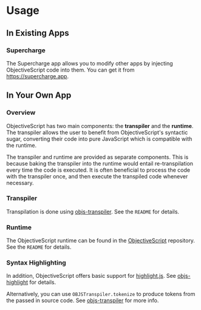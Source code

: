 # Usage

## In Existing Apps

### Supercharge

The Supercharge app allows you to modify other apps by injecting ObjectiveScript code into them. You can get it from <https://supercharge.app>.

## In Your Own App

### Overview

ObjectiveScript has two main components: the **transpiler** and the **runtime**. The transpiler allows the user to benefit from ObjectiveScript's syntactic sugar, converting their code into pure JavaScript which is compatible with the runtime.

The transpiler and runtime are provided as separate components. This is because baking the transpiler into the runtime would entail re-transpilation every time the code is executed. It is often beneficial to process the code with the transpiler once, and then execute the transpiled code whenever necessary.

### Transpiler

Transpilation is done using [objs-transpiler](https://github.com/kabiroberai/objs-transpiler). See the `README` for details.

### Runtime

The ObjectiveScript runtime can be found in the [ObjectiveScript](https://github.com/kabiroberai/ObjectiveScript) repository. See the `README` for details.

### Syntax Highlighting

In addition, ObjectiveScript offers basic support for [highlight.js](https://highlightjs.org). See [objs-highlight](https://github.com/kabiroberai/objs-highlight) for details.

Alternatively, you can use `OBJSTranspiler.tokenize` to produce tokens from the passed in source code. See [objs-transpiler](https://github.com/kabiroberai/objs-transpiler) for more info.
